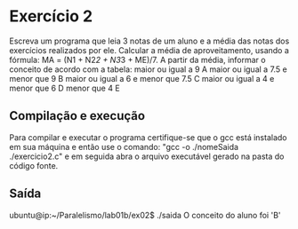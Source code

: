 # Exercício 2 

Escreva um programa que leia 3 notas de um aluno e a média das notas dos exercícios realizados por ele. Calcular a média de aproveitamento, usando a fórmula: MA = (N1 + N2*2 + N3*3 + ME)/7. A partir da média, informar o conceito de acordo com a tabela:
		maior ou igual a 9 	A
		maior ou igual a 7.5 e menor que 9 	B
		maior ou igual a 6 e menor que 7.5 	C
		maior ou igual a 4 e menor que 6 	D
		menor que 4 	E

## Compilação e execução
 
Para compilar e executar o programa certifique-se que o gcc está instalado em sua máquina e então use o comando: "gcc -o ./nomeSaida ./exercicio2.c"
e em seguida abra o arquivo executável gerado na pasta do código fonte.

## Saída

ubuntu@ip:~/Paralelismo/lab01b/ex02$ ./saida
O conceito do aluno foi 'B'
